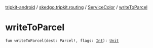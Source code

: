 [tripkit-android](../../index.md) / [skedgo.tripkit.routing](../index.md) / [ServiceColor](index.md) / [writeToParcel](./write-to-parcel.md)

# writeToParcel

`fun writeToParcel(dest: Parcel!, flags: `[`Int`](https://kotlinlang.org/api/latest/jvm/stdlib/kotlin/-int/index.html)`): `[`Unit`](https://kotlinlang.org/api/latest/jvm/stdlib/kotlin/-unit/index.html)